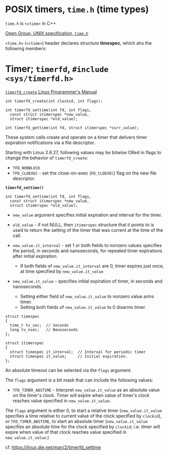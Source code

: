 # POSIX timers, `time.h` (time types)

`time.h` is `<ctime>` in C++

[Open Group, UNIX specification, `time.h`](http://pubs.opengroup.org/onlinepubs/7908799/xsh/time.h.html)

`<time.h>` (`<ctime>`) header declares structure **timespec**, which ahs the following members:


# Timer; `timerfd`, `#include <sys/timerfd.h>`

[`timerfd_create` Linux Programmer's Manual](http://man7.org/linux/man-pages/man2/timerfd_create.2.html)

```
int timerfd_create(int clockid, int flags);

int timerfd_settime(int fd, int flags,
  const struct itimerspec *new_value,
  struct itimerspec *old_value);

int timerfd_gettime(int fd, struct itimerspec *curr_value);
```

These system calls create and operate on a timer that delivers timer expiration notifications via a file descriptor.

Starting with Linux 2.6.27, following values may be bitwise ORed in flags to change the behavior of `timerfd_create`:
* `TFD_NONBLOCK`
* `TFD_CLOEXEC` - set the close-on-exec (`FD_CLOEXEC`) flag on the new file descriptor.


**`timerfd_settime()`**
```
int timerfd_settime(int fd, int flags,
  const struct itimerspec *new_value,
  struct itimerspec *old_value);
```

- `new_value` argument specifies initial expiration and interval for the timer.
- `old_value` - if not NULL, then `itimerspec` structure that it points to is used to return the setting of the timer that was current at the time of the call.

- `new_value.it_interval` - set 1 or both fields to nonzero values specifies the period, in seconds and nanoseconds, for repeated timer expirations after initial expiration.
  * If both fields of `new_value.it_interval` are 0, timer expires just once, at time specified by `new_value.it_value`
- `new_value.it_value` - specifies initial expiration of timer, in seconds and nanoseconds.
  * Setting either field of `new_value.it_value` to nonzero value arms timer.
  * Setting both fields of `new_value.it_value` to 0 disarms timer.


```
struct timespec
{
  time_t tv_sec;  // Seconds
  long tv_nsec;   // Nanoseconds
};

struct itimerspec
{
  struct timespec it_interval;  // Interval for periodic timer
  struct timespec it_value;     // Initial expiration.
};
```

An absolute timeout can be selected via the `flags` argument.

The `flags` argument is a bit mask that can include the following values:

- `TFD_TIMER_ABSTIME` - Interpret `new_value.it_value` as an absolute value on the timer's clock. Timer will expire when value of timer's clock reaches value specified in `new_value.it_value`.

The `flags` argument is either 0, to start a relative timer (`new_value.it_value` specifies a time relative to current value of the clock specified by `clockid`), or `TFD_TIMER_ABSTIME`, to start an absolute timer (`new_value.it_value` specifies an absolute time for the clock specified by `clockid`; i.e. timer will expire when value of that clock reaches value specified in `new_value.it_value`.)

cf. https://linux.die.net/man/2/timerfd_settime

